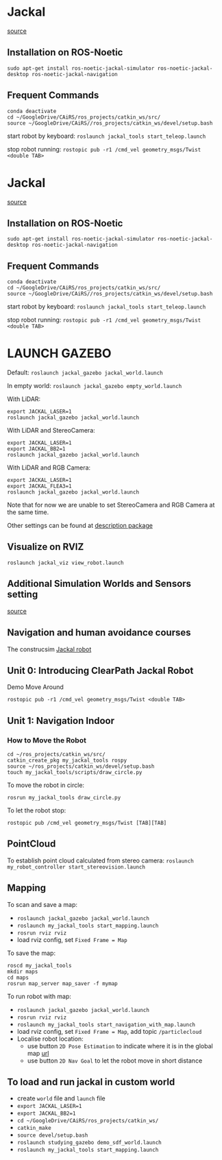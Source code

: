 # Jackal
[source](https://www.clearpathrobotics.com/assets/guides/kinetic/jackal/simulation.html)

## Installation on ROS-Noetic
```
sudo apt-get install ros-noetic-jackal-simulator ros-noetic-jackal-desktop ros-noetic-jackal-navigation
```

## Frequent Commands
```
conda deactivate
cd ~/GoogleDrive/CAiRS/ros_projects/catkin_ws/src/
source ~/GoogleDrive/CAiRS//ros_projects/catkin_ws/devel/setup.bash
```

start robot by keyboard: `roslaunch jackal_tools start_teleop.launch`

stop robot running:
`rostopic pub -r1 /cmd_vel geometry_msgs/Twist <double TAB>`

# Jackal
[source](https://www.clearpathrobotics.com/assets/guides/kinetic/jackal/simulation.html)

## Installation on ROS-Noetic
```
sudo apt-get install ros-noetic-jackal-simulator ros-noetic-jackal-desktop ros-noetic-jackal-navigation
```

## Frequent Commands
```
conda deactivate
cd ~/GoogleDrive/CAiRS/ros_projects/catkin_ws/src/
source ~/GoogleDrive/CAiRS//ros_projects/catkin_ws/devel/setup.bash
```

start robot by keyboard: `roslaunch jackal_tools start_teleop.launch`

stop robot running:
`rostopic pub -r1 /cmd_vel geometry_msgs/Twist <double TAB>`



# LAUNCH GAZEBO
Default: `roslaunch jackal_gazebo jackal_world.launch`

In empty world: `roslaunch jackal_gazebo empty_world.launch`

With LiDAR:
```
export JACKAL_LASER=1
roslaunch jackal_gazebo jackal_world.launch
```

With LiDAR and StereoCamera:
```
export JACKAL_LASER=1
export JACKAL_BB2=1
roslaunch jackal_gazebo jackal_world.launch
```

With LiDAR and RGB Camera:
```
export JACKAL_LASER=1
export JACKAL_FLEA3=1
roslaunch jackal_gazebo jackal_world.launch
```
Note that for now we are unable to set StereoCamera and RGB Camera at the same time.

Other settings can be found at [description package](https://www.clearpathrobotics.com/assets/guides/kinetic/jackal/description.html)



## Visualize on RVIZ
```
roslaunch jackal_viz view_robot.launch
```

## Additional Simulation Worlds and Sensors setting
[source](https://www.clearpathrobotics.com/assets/guides/kinetic/jackal/additional_sim_worlds.html)

## Navigation and human avoidance courses
The construcsim [Jackal robot](https://app.theconstructsim.com/courses/mastering-with-ros-jackal-19/)

## Unit 0: Introducing ClearPath Jackal Robot
Demo Move Around
```
rostopic pub -r1 /cmd_vel geometry_msgs/Twist <double TAB>
```


## Unit 1: Navigation Indoor
### How to Move the Robot
```
cd ~/ros_projects/catkin_ws/src/
catkin_create_pkg my_jackal_tools rospy
source ~/ros_projects/catkin_ws/devel/setup.bash
touch my_jackal_tools/scripts/draw_circle.py
```

To move the robot in circle:
```
rosrun my_jackal_tools draw_circle.py
```

To let the robot stop:
```
rostopic pub /cmd_vel geometry_msgs/Twist [TAB][TAB]
```

## PointCloud
To establish point cloud calculated from stereo camera: `roslaunch my_robot_controller start_stereovision.launch`

## Mapping
To scan and save a map:
+ `roslaunch jackal_gazebo jackal_world.launch`
+ `roslaunch my_jackal_tools start_mapping.launch`
+ `rosrun rviz rviz`
+ load rviz config, set `Fixed Frame = Map`

To save the map:
```
roscd my_jackal_tools
mkdir maps
cd maps
rosrun map_server map_saver -f mymap
```

To run robot with map:
+ `roslaunch jackal_gazebo jackal_world.launch`
+ `rosrun rviz rviz`
+ `roslaunch my_jackal_tools start_navigation_with_map.launch`
+ load rviz config, set `Fixed Frame = Map`, add topic `/particlecloud`
+ Localise robot location:
    + use button `2D Pose Estimation` to indicate where it is in the global map [url](https://www.youtube.com/watch?v=7qiew0powLc&ab_channel=rst)
    + use button `2D Nav Goal` to let the robot move in short distance



## To load and run jackal in custom world
+ create `world` file and `launch` file
+ `export JACKAL_LASER=1`
+ `export JACKAL_BB2=1`
+ `cd ~/GoogleDrive/CAiRS/ros_projects/catkin_ws/`
+ `catkin_make`
+ `source devel/setup.bash`
+ `roslaunch studying_gazebo demo_sdf_world.launch`
+ `roslaunch my_jackal_tools start_mapping.launch`

